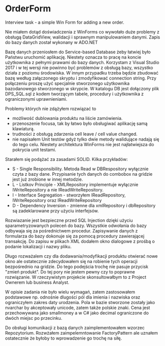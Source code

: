 # OrderForm
Interview task - a simple Win Form for adding a new order.


Nie miałem dotąd doświadczenia z WinForms co wywołało duże problemy z
obsługą DataGridView, walidacji i sprawnym manipulowaniem danymi.
Zapis do bazy danych został wykonany w ADO.NET

Bazę danych przeniosłem do Service-based Database żeby łatwiej było Państwu uruchomić aplikację.
Niestety oznacza to pracę na koncie użytkownika z pełnymi prawami do bazy danych.
Korzystam z Visual Studio 2017 i w tej wersji nie powinno być problemów z obsługą bazy, wszystko działa z poziomu środowiska.
W innym przypadku trzeba będzie zbudować bazę według załączonego skryptu i zmodyfikować connection string. Przy połączeniu proszę użyć specjalnie stworzonego użytkownika bazodanowego stworzonego w skrypcie.
W katalogu DB jest dołączony plik DPS_SQL.sql z kodem tworzącym
tabele, procedury i użytkownika z ograniczonymi uprawnieniami.


Problemy których nie zdążyłem rozwiązać to
- możliwość  dublowania produktu na liście zamówienia.
- przenoszenie focusa, tak by łatwo było obsługiwać aplikację samą klawiaturą.
- trudności z obsługą zdarzenia cell leave / cell value changed.
- nie napisałem Unit testów gdyż tylko dwie metody walidujące nadają się do tego celu. Niestety architektura WinForms nie jest najłatwiejsza do pokrycia unit testami.

Starałem się podążać za zasadami SOLID. Kilka przykładów:
- S - Single Responsibility. Metoda Read w DBRespository wyłącznie czyta z bazy dane. Przypisanie tych danych do combobox na gridzie jest już zrobione w innej metodzie.
- L - Listkov Principle - XMLRepository implementuje wyłącznie IWriteRepository a nie IReadWriteRepository.
- I - Interface Segregation - stworzyłem IReadRepository, IWriteRepository oraz IReadWriteRepository
- D - Dependency Inversion - zmienne dla xmlRepository i dbRepository są zadeklarowane przy użyciu interfejsów.

Rozwiazanie jest bezpieczne przed SQL Injection dzięki użyciu sparametryzowanych poleceń do bazy.
Wszystkie odwołania do bazy odbywaja się za pośrednictwem  procedur.
Zapisywanie danych z formularza do bazy dokonuje się za pomocą procedury zawierającej transakcję.
Do zapisu w plikach XML dodałem okno dialogowe z prośbą o podanie lokalizacji i nazwy pliku.

Długo rozważalem czy dla dodawania/modyfikacji produktu otwierać nowe okno ale ostatecznie zdecydowałem się na robienie tych operacji bezpośrednio na gridzie. Do tego podejścia trochę nie pasuje przycisk "zmień produkt". Do tej pory nie jestem pewny czy to poprawne rozwiązanie. W rzeczywistym projekcie  skonsultowałbym  to z Project Ownerem lub business Analyst.

W opisie zadania nie było wielu wymagań, zatem zastosowałem podstawowe np. odnośnie dlugości pól dla imienia i nazwiska oraz ograniczyłem zakres daty urodzenia.
Pola w bazie stworzone zostały jako nvarchar by akceptowały unicode, zatem także polskie znaki. Cena jest przechowywana jako smallmoney a w C# jako decimal ograniczone do dwóch miejsc po przecinku.


Do obsługi komunikacji z bazą danych zaimplementowałem wzorzec Repozytorium.
Rozwżałem zaimpelemntowanie FactoryPattern ale uznałem ostatecznie że byłoby to wprowadzenie go trochę na siłę.
